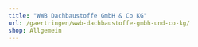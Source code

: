 ```yaml
---
title: "WWB Dachbaustoffe GmbH & Co KG"
url: /gaertringen/wwb-dachbaustoffe-gmbh-und-co-kg/
shop: Allgemein
---
```

